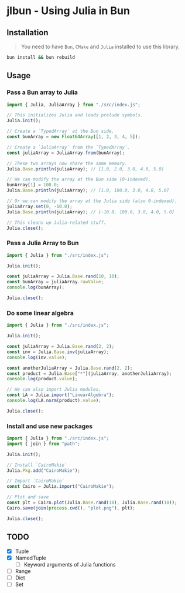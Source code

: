 # jlbun - Using Julia in Bun

## Installation

> You need to have `Bun`, `CMake` and `Julia` installed to use this library.

```bash
bun install && bun rebuild
```

## Usage

### Pass a Bun array to Julia

```typescript
import { Julia, JuliaArray } from "./src/index.js";

// This initializes Julia and loads prelude symbols.
Julia.init();

// Create a `TypedArray` at the Bun side.
const bunArray = new Float64Array([1, 2, 3, 4, 5]);

// Create a `JuliaArray` from the `TypedArray`.
const juliaArray = JuliaArray.from(bunArray);

// These two arrays now share the same memory.
Julia.Base.println(juliaArray); // [1.0, 2.0, 3.0, 4.0, 5.0]

// We can modify the array at the Bun side (0-indexed).
bunArray[1] = 100.0;
Julia.Base.println(juliaArray); // [1.0, 100.0, 3.0, 4.0, 5.0]

// Or we can modify the array at the Julia side (also 0-indexed).
juliaArray.set(0, -10.0);
Julia.Base.println(juliaArray); // [-10.0, 100.0, 3.0, 4.0, 5.0]

// This cleans up Julia-related stuff.
Julia.close();
```

### Pass a Julia Array to Bun

```typescript
import { Julia } from "./src/index.js";

Julia.init();

const juliaArray = Julia.Base.rand(10, 10);
const bunArray = juliaArray.rawValue;
console.log(bunArray);

Julia.close();
```

### Do some linear algebra

```typescript
import { Julia } from "./src/index.js";

Julia.init();

const juliaArray = Julia.Base.rand(2, 2);
const inv = Julia.Base.inv(juliaArray);
console.log(inv.value);

const anotherJuliaArray = Julia.Base.rand(2, 2);
const product = Julia.Base["*"](juliaArray, anotherJuliaArray);
console.log(product.value);

// We can also import Julia modules.
const LA = Julia.import("LinearAlgebra");
console.log(LA.norm(product).value);

Julia.close();
```

### Install and use new packages

```typescript
import { Julia } from "./src/index.js";
import { join } from "path";

Julia.init();

// Install `CairoMakie`
Julia.Pkg.add("CairoMakie");

// Import `CairoMakie`
const Cairo = Julia.import("CairoMakie");

// Plot and save
const plt = Cairo.plot(Julia.Base.rand(10), Julia.Base.rand(10));
Cairo.save(join(process.cwd(), "plot.png"), plt);

Julia.close();
```

## TODO

- [x] Tuple
- [x] NamedTuple
  - [ ] Keyword arguments of Julia functions
- [ ] Range
- [ ] Dict
- [ ] Set
